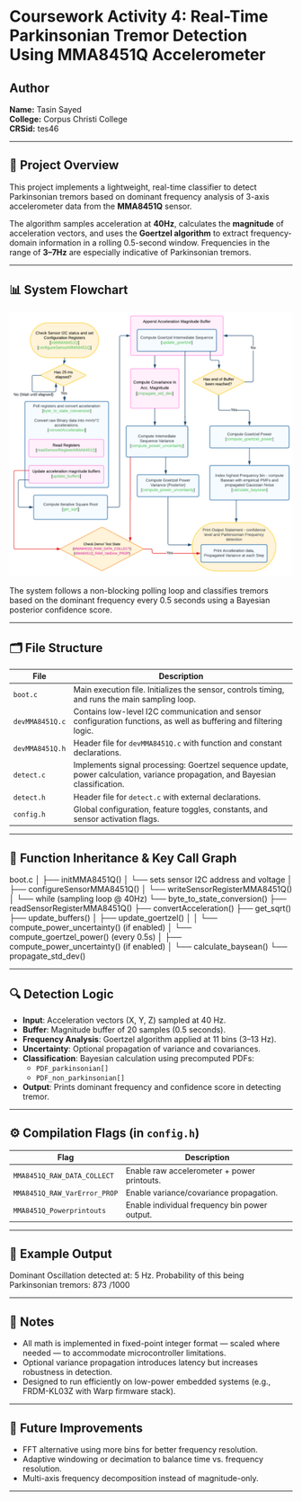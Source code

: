 # Coursework Activity 4: Real-Time Parkinsonian Tremor Detection Using MMA8451Q Accelerometer

## Author
**Name:** Tasin Sayed  
**College:** Corpus Christi College  
**CRSid:** tes46

---

## 🧠 Project Overview

This project implements a lightweight, real-time classifier to detect Parkinsonian tremors based on dominant frequency analysis of 3-axis accelerometer data from the **MMA8451Q** sensor.

The algorithm samples acceleration at **40Hz**, calculates the **magnitude** of acceleration vectors, and uses the **Goertzel algorithm** to extract frequency-domain information in a rolling 0.5-second window. Frequencies in the range of **3–7Hz** are especially indicative of Parkinsonian tremors.

---

## 📊 System Flowchart

<p align="center">
  <img src="Flowchart_for_Implementation.png" alt="Flowchart for Parkinsonian Tremor Classifier" width="600"/>
</p>

The system follows a non-blocking polling loop and classifies tremors based on the dominant frequency every 0.5 seconds using a Bayesian posterior confidence score.

---

## 🗂️ File Structure

| File | Description |
|------|-------------|
| `boot.c` | Main execution file. Initializes the sensor, controls timing, and runs the main sampling loop. |
| `devMMA8451Q.c` | Contains low-level I2C communication and sensor configuration functions, as well as buffering and filtering logic. |
| `devMMA8451Q.h` | Header file for `devMMA8451Q.c` with function and constant declarations. |
| `detect.c` | Implements signal processing: Goertzel sequence update, power calculation, variance propagation, and Bayesian classification. |
| `detect.h` | Header file for `detect.c` with external declarations. |
| `config.h` | Global configuration, feature toggles, constants, and sensor activation flags. |

---

## 🧩 Function Inheritance & Key Call Graph
boot.c │ ├── initMMA8451Q() │ └── sets sensor I2C address and voltage │ ├── configureSensorMMA8451Q() │ └── writeSensorRegisterMMA8451Q() │ └── while (sampling loop @ 40Hz) └── byte_to_state_conversion() ├── readSensorRegisterMMA8451Q() ├── convertAcceleration() ├── get_sqrt() ├── update_buffers() │ ├── update_goertzel() │ │ └── compute_power_uncertainty() (if enabled) │ └── compute_goertzel_power() (every 0.5s) │ ├── compute_power_uncertainty() (if enabled) │ └── calculate_baysean() └── propagate_std_dev()


---

## 🔍 Detection Logic

- **Input**: Acceleration vectors (X, Y, Z) sampled at 40 Hz.
- **Buffer**: Magnitude buffer of 20 samples (0.5 seconds).
- **Frequency Analysis**: Goertzel algorithm applied at 11 bins (3–13 Hz).
- **Uncertainty**: Optional propagation of variance and covariances.
- **Classification**: Bayesian calculation using precomputed PDFs:
  - `PDF_parkinsonian[]`
  - `PDF_non_parkinsonian[]`
- **Output**: Prints dominant frequency and confidence score in detecting tremor.

---

## ⚙️ Compilation Flags (in `config.h`)

| Flag | Description |
|------|-------------|
| `MMA8451Q_RAW_DATA_COLLECT` | Enable raw accelerometer + power printouts. |
| `MMA8451Q_RAW_VarError_PROP` | Enable variance/covariance propagation. |
| `MMA8451Q_Powerprintouts` | Enable individual frequency bin power output. |

---

## 🧪 Example Output

Dominant Oscillation detected at: 5 Hz. Probability of this being Parkinsonian tremors: 873 /1000


---

## 📝 Notes

- All math is implemented in fixed-point integer format — scaled where needed — to accommodate microcontroller limitations.
- Optional variance propagation introduces latency but increases robustness in detection.
- Designed to run efficiently on low-power embedded systems (e.g., FRDM-KL03Z with Warp firmware stack).

---

## 📍 Future Improvements

- FFT alternative using more bins for better frequency resolution.
- Adaptive windowing or decimation to balance time vs. frequency resolution.
- Multi-axis frequency decomposition instead of magnitude-only.

---



